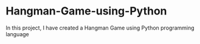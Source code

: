 # Hangman-Game-using-Python
In this project, I have created a Hangman Game using Python programming language
